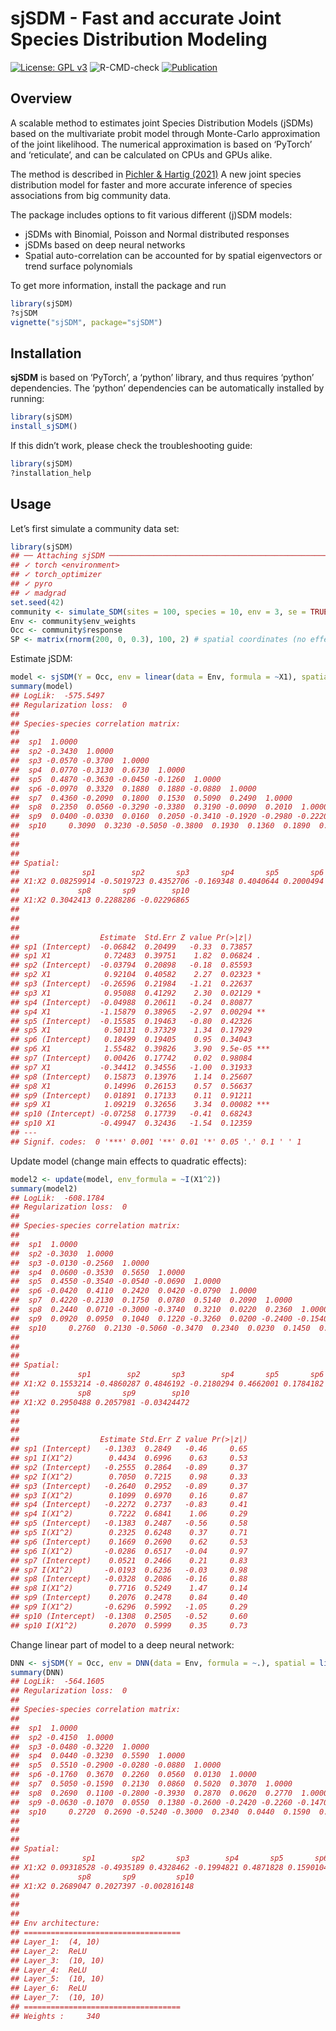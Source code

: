 
<!-- README.md is generated from README.Rmd. Please edit that file -->

# sjSDM - Fast and accurate Joint Species Distribution Modeling

[![License: GPL
v3](https://img.shields.io/badge/License-GPL%20v3-blue.svg)](https://www.gnu.org/licenses/gpl-3.0)
![R-CMD-check](https://github.com/TheoreticalEcology/s-jSDM/workflows/R-CMD-check/badge.svg?branch=master)
[![Publication](https://img.shields.io/badge/Publication-10.1111/2041-green.svg)](https://besjournals.onlinelibrary.wiley.com/doi/abs/10.1111/2041-210X.13687)

## Overview

A scalable method to estimates joint Species Distribution Models (jSDMs)
based on the multivariate probit model through Monte-Carlo approximation
of the joint likelihood. The numerical approximation is based on
‘PyTorch’ and ‘reticulate’, and can be calculated on CPUs and GPUs
alike.

The method is described in [Pichler & Hartig
(2021)](https://besjournals.onlinelibrary.wiley.com/doi/abs/10.1111/2041-210X.13687)
A new joint species distribution model for faster and more accurate
inference of species associations from big community data.

The package includes options to fit various different (j)SDM models:

-   jSDMs with Binomial, Poisson and Normal distributed responses
-   jSDMs based on deep neural networks
-   Spatial auto-correlation can be accounted for by spatial
    eigenvectors or trend surface polynomials

To get more information, install the package and run

``` r
library(sjSDM)
?sjSDM
vignette("sjSDM", package="sjSDM")
```

## Installation

**sjSDM** is based on ‘PyTorch’, a ‘python’ library, and thus requires
‘python’ dependencies. The ‘python’ dependencies can be automatically
installed by running:

``` r
library(sjSDM)
install_sjSDM()
```

If this didn’t work, please check the troubleshooting guide:

``` r
library(sjSDM)
?installation_help
```

## Usage

Let’s first simulate a community data set:

``` r
library(sjSDM)
## ── Attaching sjSDM ──────────────────────────────────────────────────── 1.0.0 ──
## ✓ torch <environment> 
## ✓ torch_optimizer  
## ✓ pyro  
## ✓ madgrad
set.seed(42)
community <- simulate_SDM(sites = 100, species = 10, env = 3, se = TRUE)
Env <- community$env_weights
Occ <- community$response
SP <- matrix(rnorm(200, 0, 0.3), 100, 2) # spatial coordinates (no effect on species occurences)
```

Estimate jSDM:

``` r
model <- sjSDM(Y = Occ, env = linear(data = Env, formula = ~X1), spatial = linear(data = SP, formula = ~0+X1:X2), se = TRUE, family=binomial("probit"), sampling = 100L)
summary(model)
## LogLik:  -575.5497 
## Regularization loss:  0 
## 
## Species-species correlation matrix: 
## 
##  sp1  1.0000                                 
##  sp2 -0.3430  1.0000                             
##  sp3 -0.0570 -0.3700  1.0000                         
##  sp4  0.0770 -0.3130  0.6730  1.0000                     
##  sp5  0.4870 -0.3630 -0.0450 -0.1260  1.0000                 
##  sp6 -0.0970  0.3320  0.1880  0.1880 -0.0880  1.0000             
##  sp7  0.4360 -0.2090  0.1800  0.1530  0.5090  0.2490  1.0000         
##  sp8  0.2350  0.0560 -0.3290 -0.3380  0.3190 -0.0090  0.2010  1.0000     
##  sp9  0.0400 -0.0330  0.0160  0.2050 -0.3410 -0.1920 -0.2980 -0.2220  1.0000 
##  sp10     0.3090  0.3230 -0.5050 -0.3800  0.1930  0.1360  0.1890  0.3570 -0.0930  1.0000
## 
## 
## 
## Spatial: 
##              sp1        sp2       sp3       sp4       sp5       sp6       sp7
## X1:X2 0.08259914 -0.5019723 0.4352706 -0.169348 0.4040644 0.2000494 0.4183032
##             sp8       sp9        sp10
## X1:X2 0.3042413 0.2288286 -0.02296865
## 
## 
## 
##                  Estimate  Std.Err Z value Pr(>|z|)    
## sp1 (Intercept)  -0.06842  0.20499   -0.33  0.73857    
## sp1 X1            0.72483  0.39751    1.82  0.06824 .  
## sp2 (Intercept)  -0.03794  0.20898   -0.18  0.85593    
## sp2 X1            0.92104  0.40582    2.27  0.02323 *  
## sp3 (Intercept)  -0.26596  0.21984   -1.21  0.22637    
## sp3 X1            0.95088  0.41292    2.30  0.02129 *  
## sp4 (Intercept)  -0.04988  0.20611   -0.24  0.80877    
## sp4 X1           -1.15879  0.38965   -2.97  0.00294 ** 
## sp5 (Intercept)  -0.15585  0.19463   -0.80  0.42326    
## sp5 X1            0.50131  0.37329    1.34  0.17929    
## sp6 (Intercept)   0.18499  0.19405    0.95  0.34043    
## sp6 X1            1.55482  0.39826    3.90  9.5e-05 ***
## sp7 (Intercept)   0.00426  0.17742    0.02  0.98084    
## sp7 X1           -0.34412  0.34556   -1.00  0.31933    
## sp8 (Intercept)   0.15873  0.13976    1.14  0.25607    
## sp8 X1            0.14996  0.26153    0.57  0.56637    
## sp9 (Intercept)   0.01891  0.17133    0.11  0.91211    
## sp9 X1            1.09219  0.32656    3.34  0.00082 ***
## sp10 (Intercept) -0.07258  0.17739   -0.41  0.68243    
## sp10 X1          -0.49947  0.32436   -1.54  0.12359    
## ---
## Signif. codes:  0 '***' 0.001 '**' 0.01 '*' 0.05 '.' 0.1 ' ' 1
```

Update model (change main effects to quadratic effects):

``` r
model2 <- update(model, env_formula = ~I(X1^2))
summary(model2)
## LogLik:  -608.1784 
## Regularization loss:  0 
## 
## Species-species correlation matrix: 
## 
##  sp1  1.0000                                 
##  sp2 -0.3030  1.0000                             
##  sp3 -0.0130 -0.2560  1.0000                         
##  sp4  0.0600 -0.3530  0.5650  1.0000                     
##  sp5  0.4550 -0.3540 -0.0540 -0.0690  1.0000                 
##  sp6 -0.0420  0.4110  0.2420  0.0420 -0.0790  1.0000             
##  sp7  0.4220 -0.2130  0.1750  0.0780  0.5140  0.2090  1.0000         
##  sp8  0.2440  0.0710 -0.3000 -0.3740  0.3210  0.0220  0.2360  1.0000     
##  sp9  0.0920  0.0950  0.1040  0.1220 -0.3260  0.0200 -0.2400 -0.1540  1.0000 
##  sp10     0.2760  0.2130 -0.5060 -0.3470  0.2340  0.0230  0.1450  0.3220 -0.1210  1.0000
## 
## 
## 
## Spatial: 
##             sp1        sp2       sp3        sp4       sp5       sp6      sp7
## X1:X2 0.1553214 -0.4860287 0.4846192 -0.2180294 0.4662001 0.1784182 0.378258
##             sp8       sp9        sp10
## X1:X2 0.2950488 0.2057981 -0.03424472
## 
## 
## 
##                  Estimate Std.Err Z value Pr(>|z|)
## sp1 (Intercept)   -0.1303  0.2849   -0.46     0.65
## sp1 I(X1^2)        0.4434  0.6996    0.63     0.53
## sp2 (Intercept)   -0.2555  0.2864   -0.89     0.37
## sp2 I(X1^2)        0.7050  0.7215    0.98     0.33
## sp3 (Intercept)   -0.2640  0.2952   -0.89     0.37
## sp3 I(X1^2)        0.1099  0.6970    0.16     0.87
## sp4 (Intercept)   -0.2272  0.2737   -0.83     0.41
## sp4 I(X1^2)        0.7222  0.6841    1.06     0.29
## sp5 (Intercept)   -0.1383  0.2487   -0.56     0.58
## sp5 I(X1^2)        0.2325  0.6248    0.37     0.71
## sp6 (Intercept)    0.1669  0.2690    0.62     0.53
## sp6 I(X1^2)       -0.0286  0.6517   -0.04     0.97
## sp7 (Intercept)    0.0521  0.2466    0.21     0.83
## sp7 I(X1^2)       -0.0193  0.6236   -0.03     0.98
## sp8 (Intercept)   -0.0328  0.2086   -0.16     0.88
## sp8 I(X1^2)        0.7716  0.5249    1.47     0.14
## sp9 (Intercept)    0.2076  0.2478    0.84     0.40
## sp9 I(X1^2)       -0.6296  0.5992   -1.05     0.29
## sp10 (Intercept)  -0.1308  0.2505   -0.52     0.60
## sp10 I(X1^2)       0.2070  0.5999    0.35     0.73
```

Change linear part of model to a deep neural network:

``` r
DNN <- sjSDM(Y = Occ, env = DNN(data = Env, formula = ~.), spatial = linear(data = SP, formula = ~0+X1:X2), se = TRUE, family=binomial("probit"), sampling = 100L)
summary(DNN)
## LogLik:  -564.1605 
## Regularization loss:  0 
## 
## Species-species correlation matrix: 
## 
##  sp1  1.0000                                 
##  sp2 -0.4150  1.0000                             
##  sp3 -0.0480 -0.3220  1.0000                         
##  sp4  0.0440 -0.3230  0.5590  1.0000                     
##  sp5  0.5510 -0.2900 -0.0280 -0.0880  1.0000                 
##  sp6 -0.1760  0.3670  0.2260  0.0560  0.0130  1.0000             
##  sp7  0.5050 -0.1590  0.2130  0.0860  0.5020  0.3070  1.0000         
##  sp8  0.2690  0.1100 -0.2800 -0.3930  0.2870  0.0620  0.2770  1.0000     
##  sp9 -0.0630 -0.1070  0.0550  0.1380 -0.2600 -0.2420 -0.2260 -0.1470  1.0000 
##  sp10     0.2720  0.2690 -0.5240 -0.3000  0.2340  0.0440  0.1590  0.2880 -0.1800  1.0000
## 
## 
## 
## Spatial: 
##              sp1        sp2       sp3        sp4       sp5       sp6       sp7
## X1:X2 0.09318528 -0.4935189 0.4328462 -0.1994821 0.4871828 0.1590104 0.3766337
##             sp8       sp9         sp10
## X1:X2 0.2689047 0.2027397 -0.002816148
## 
## 
## 
## Env architecture:
## ===================================
## Layer_1:  (4, 10)
## Layer_2:  ReLU
## Layer_3:  (10, 10)
## Layer_4:  ReLU
## Layer_5:  (10, 10)
## Layer_6:  ReLU
## Layer_7:  (10, 10)
## ===================================
## Weights :     340
```
